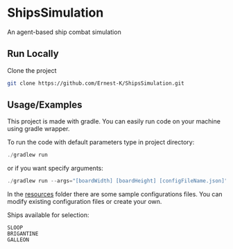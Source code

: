 
# ShipsSimulation

An agent-based ship combat simulation


## Run Locally

Clone the project

```bash
git clone https://github.com/Ernest-K/ShipsSimulation.git
```


## Usage/Examples
This project is made with gradle. You can easily run code on your machine using gradle wrapper.

To run the code with default parameters type in project directory:
```powershell
./gradlew run
```
or if you want specify arguments:
```powershell
./gradlew run --args="[boardWidth] [boardHeight] [configFileName.json]"
```
In the [resources](src/main/resources) folder there are some sample configurations files. 
You can modify existing configuration files or create your own.

Ships available for selection:
```text 
SLOOP
BRIGANTINE
GALLEON
```

